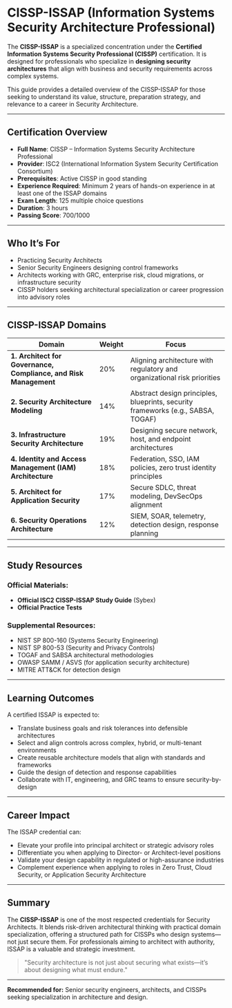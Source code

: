 # CISSP-ISSAP (Information Systems Security Architecture Professional)

The **CISSP-ISSAP** is a specialized concentration under the **Certified Information Systems Security Professional (CISSP)** certification. It is designed for professionals who specialize in **designing security architectures** that align with business and security requirements across complex systems.

This guide provides a detailed overview of the CISSP-ISSAP for those seeking to understand its value, structure, preparation strategy, and relevance to a career in Security Architecture.

---

## Certification Overview

- **Full Name**: CISSP – Information Systems Security Architecture Professional
- **Provider**: ISC2 (International Information System Security Certification Consortium)
- **Prerequisites**: Active CISSP in good standing
- **Experience Required**: Minimum 2 years of hands-on experience in at least one of the ISSAP domains
- **Exam Length**: 125 multiple choice questions
- **Duration**: 3 hours
- **Passing Score**: 700/1000

---

## Who It’s For
- Practicing Security Architects
- Senior Security Engineers designing control frameworks
- Architects working with GRC, enterprise risk, cloud migrations, or infrastructure security
- CISSP holders seeking architectural specialization or career progression into advisory roles

---

## CISSP-ISSAP Domains

| Domain | Weight | Focus |
|--------|--------|-------|
| **1. Architect for Governance, Compliance, and Risk Management** | 20% | Aligning architecture with regulatory and organizational risk priorities |
| **2. Security Architecture Modeling** | 14% | Abstract design principles, blueprints, security frameworks (e.g., SABSA, TOGAF) |
| **3. Infrastructure Security Architecture** | 19% | Designing secure network, host, and endpoint architectures |
| **4. Identity and Access Management (IAM) Architecture** | 18% | Federation, SSO, IAM policies, zero trust identity principles |
| **5. Architect for Application Security** | 17% | Secure SDLC, threat modeling, DevSecOps alignment |
| **6. Security Operations Architecture** | 12% | SIEM, SOAR, telemetry, detection design, response planning |

---

## Study Resources

### Official Materials:
- **Official ISC2 CISSP-ISSAP Study Guide** (Sybex)
- **Official Practice Tests**

### Supplemental Resources:
- NIST SP 800-160 (Systems Security Engineering)
- NIST SP 800-53 (Security and Privacy Controls)
- TOGAF and SABSA architectural methodologies
- OWASP SAMM / ASVS (for application security architecture)
- MITRE ATT&CK for detection design

---

## Learning Outcomes
A certified ISSAP is expected to:
- Translate business goals and risk tolerances into defensible architectures
- Select and align controls across complex, hybrid, or multi-tenant environments
- Create reusable architecture models that align with standards and frameworks
- Guide the design of detection and response capabilities
- Collaborate with IT, engineering, and GRC teams to ensure security-by-design

---

## Career Impact
The ISSAP credential can:
- Elevate your profile into principal architect or strategic advisory roles
- Differentiate you when applying to Director- or Architect-level positions
- Validate your design capability in regulated or high-assurance industries
- Complement experience when applying to roles in Zero Trust, Cloud Security, or Application Security Architecture

---

## Summary
The **CISSP-ISSAP** is one of the most respected credentials for Security Architects. It blends risk-driven architectural thinking with practical domain specialization, offering a structured path for CISSPs who design systems—not just secure them. For professionals aiming to architect with authority, ISSAP is a valuable and strategic investment.

> "Security architecture is not just about securing what exists—it’s about designing what must endure."

---

**Recommended for:** Senior security engineers, architects, and CISSPs seeking specialization in architecture and design.


